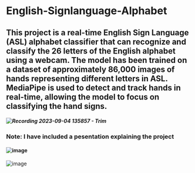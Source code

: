 # English-Signlanguage-Alphabet
## This project is a real-time English Sign Language (ASL) alphabet classifier that can recognize and classify the 26 letters of the English alphabet using a webcam. The model has been trained on a dataset of approximately 86,000 images of hands representing different letters in ASL. MediaPipe is used to detect and track hands in real-time, allowing the model to focus on classifying the hand signs.


##### ![Recording 2023-09-04 135857 - Trim](https://github.com/TareKelKhateb/English-Signlanguage-Alphabet/assets/110000941/41791bef-5e07-4aed-bb5e-7a972b65340c)

### Note: I have included a pesentation explaining the project


#### ![image](https://github.com/TareKelKhateb/English-Signlanguage-Alphabet/assets/110000941/109a8bfa-3072-4d10-bbd0-ca8973ec5b21)


![image](https://github.com/TareKelKhateb/English-Signlanguage-Alphabet/assets/110000941/73560429-3452-4f05-9ab7-a9c9bf66bb98)

